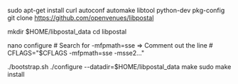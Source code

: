 sudo apt-get install curl autoconf automake libtool python-dev pkg-config
git clone https://github.com/openvenues/libpostal

mkdir $HOME/libpostal_data
cd libpostal

nano configure # Search for -mfpmath=sse => Comment out the line
    # CFLAGS="$CFLAGS -mfpmath=sse -msse2..."

./bootstrap.sh
./configure --datadir=$HOME/libpostal_data
make
sudo make install

